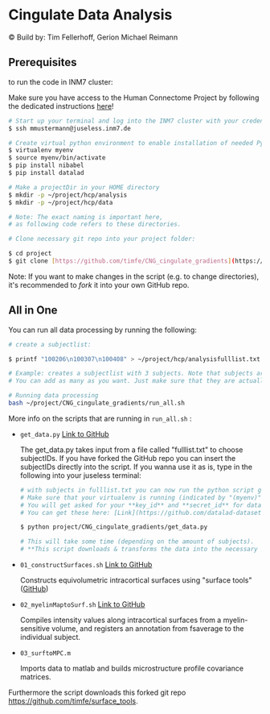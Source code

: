 # Cingulate Data Analysis

© Build by: Tim Fellerhoff, Gerion Michael Reimann

## Prerequisites

to run the code in INM7 cluster:

Make sure you have access to the Human Connectome Project by following the dedicated instructions [here](https://github.com/datalad-datasets/human-connectome-project-openaccess)!

```bash
# Start up your terminal and log into the INM7 cluster with your credentials:
$ ssh mmustermann@juseless.inm7.de

# Create virtual python environment to enable installation of needed Python packages:
$ virtualenv myenv
$ source myenv/bin/activate
$ pip install nibabel
$ pip install datalad
```

```bash
# Make a projectDir in your HOME directory
$ mkdir -p ~/project/hcp/analysis
$ mkdir -p ~/project/hcp/data

# Note: The exact naming is important here, 
# as following code refers to these directories.
```

```bash
# Clone necessary git repo into your project folder:

$ cd project
$ git clone [https://github.com/timfe/CNG_cingulate_gradients](https://github.com/timfe/CNG_cingulate_gradients)
```

Note: If you want to make changes in the script (e.g. to change directories), it's recommended to *fork* it into your own GitHub repo.

## All in One

You can run all data processing by running the following:

```bash
# create a subjectlist:

$ printf "100206\n100307\n100408" > ~/project/hcp/analysisfulllist.txt

# Example: creates a subjectlist with 3 subjects. Note that subjects are separated by a newline \n. 
# You can add as many as you want. Just make sure that they are actually apparent in the dataset.
```

```bash
# Running data processing
bash ~/project/CNG_cingulate_gradients/run_all.sh
```

More info on the scripts that are running in `run_all.sh` :

- `get_data.py` [Link to GitHub](https://github.com/timfe/CNG_cingulate_gradients/blob/main/get_data.py)

    The get_data.py takes input from a file called "fulllist.txt" to choose subjectIDs. If you have forked the GitHub repo you can insert the subjectIDs directly into the script. If you wanna use it as is, type in the following into your juseless terminal:

    ```bash
    # with subjects in fulllist.txt you can now run the python script get_data.py:
    # Make sure that your virtualenv is running (indicated by "(myenv)" in your terminal).
    # You will get asked for your **key_id** and **secret_id** for data access and retrieval of the HCP.
    # You can get these here: [Link](https://github.com/datalad-datasets/human-connectome-project-openaccess)

    $ python project/CNG_cingulate_gradients/get_data.py

    # This will take some time (depending on the amount of subjects).
    # **This script downloads & transforms the data into the necessary BIDS structure.**
    ```

- `01_constructSurfaces.sh` [Link to GitHub](https://github.com/timfe/CNG_cingulate_gradients/blob/main/mpc_scripts/01_constructSurfaces.sh)

    Constructs equivolumetric intracortical surfaces using "surface tools" ([GitHub](https://github.com/kwagstyl/surface_tools))

- `02_myelinMaptoSurf.sh` [Link to GitHub](https://github.com/timfe/CNG_cingulate_gradients/blob/main/mpc_scripts/02_myelinMaptoSurf.sh)

    Compiles intensity values 
    along intracortical surfaces from a myelin-sensitive volume, and 
    registers an annotation from fsaverage to the individual subject.

- `03_surftoMPC.m`

    Imports data to matlab and builds 
    microstructure profile covariance matrices.


Furthermore the script downloads this forked git repo https://github.com/timfe/surface_tools.


